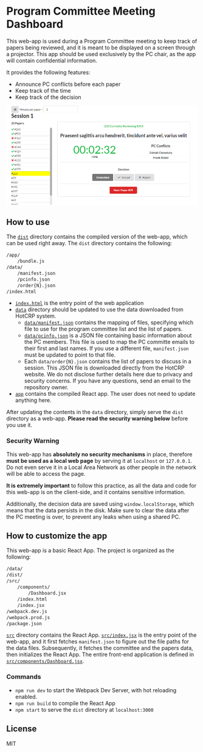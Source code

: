# Program Committee Meeting Dashboard

This web-app is used during a Program Committee meeting to keep track of papers being reviewed, and it is meant to be displayed on a screen through a projector. This app should be used exclusively by the PC chair, as the app will contain confidential information.

It provides the following features:

* Announce PC conflicts before each paper
* Keep track of the time
* Keep track of the decision

![screenshot](screenshot.png)


## How to use

The [`dist`](dist) directory contains the compiled version of the web-app, which can be used right away. The `dist` directory contains the following:

```
/app/
    /bundle.js
/data/
    /manifest.json
    /pcinfo.json
    /order{N}.json
/index.html
```

* [`index.html`](dist/index.html) is the entry point of the web application
* [`data`](dist/data) directory should be updated to use the data downloaded from HotCRP system.
    * [`data/manifest.json`](dist/data/manifest.json) contains the mapping of files, specifying which file to use for the program committee list and the list of papers.
    * [`data/pcinfo.json`](dist/data/pcinfo.json) is a JSON file containing basic information about the PC members. This file is used to map the PC committe emails to their first and last names. If you use a different file, `manifest.json` must be updated to point to that file.
    * Each `data/order{N}.json` contains the list of papers to discuss in a session. This JSON file is downloaded directly from the HotCRP website. We do not disclose further details here due to privacy and security concerns. If you have any questions, send an email to the repository owner.
* [`app`](dist/app) contains the compiled React app. The user does not need to update anything here.

After updating the contents in the `data` directory, simply serve the `dist` directory as a web-app. **Please read the security warning below** before you use it.

### Security Warning

This web-app has **absolutely no security mechanisms** in place, therefore **must be used as a local web page** by serving it at `localhost` or `127.0.0.1`. Do not even serve it in a Local Area Network as other people in the network will be able to access the page.

**It is extremely important** to follow this practice, as all the data and code for this web-app is on the client-side, and it contains sensitive information.

Additionally, the decision data are saved using `window.localStorage`, which means that the data persists in the disk. Make sure to clear the data after the PC meeting is over, to prevent any leaks when using a shared PC.


## How to customize the app

This web-app is a basic React App. The project is organized as the following:

```
/data/
/dist/
/src/
    /components/
        /Dashboard.jsx
    /index.html
    /index.jsx
/webpack.dev.js
/webpack.prod.js
/package.json
```

[`src`](src) directory contains the React App. [`src/index.jsx`](src/index.jsx) is the entry point of the web-app, and it first fetches `manifest.json` to figure out the file paths for the data files. Subsequently, it fetches the committee and the papers data, then initializes the React App. The entire front-end application is defined in [`src/components/Dashboard.jsx`](src/components/Dashboard.jsx).

### Commands

* `npm run dev` to start the Webpack Dev Server, with hot reloading enabled.
* `npm run build` to compile the React App
* `npm start` to serve the `dist` directory at `localhost:3000`


## License

MIT